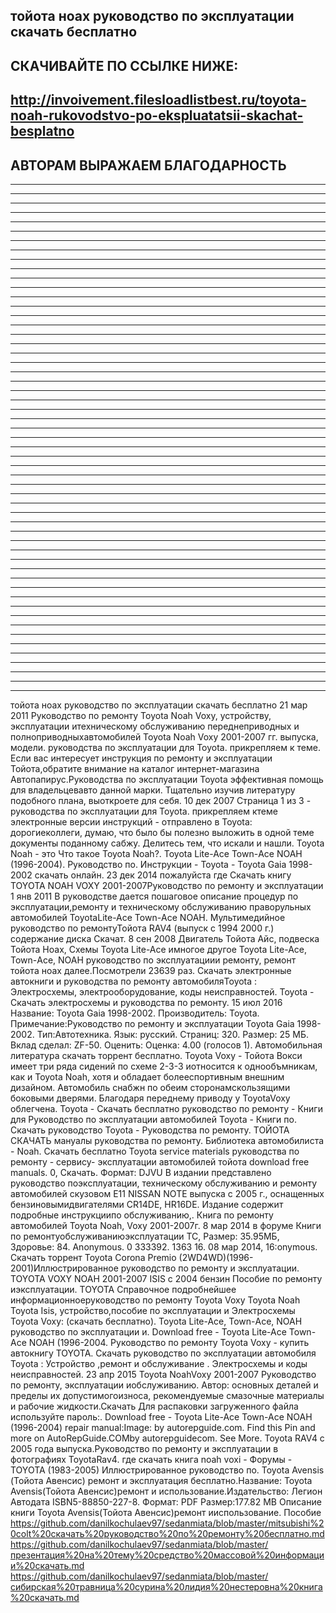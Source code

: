 тойота ноах руководство по эксплуатации скачать бесплатно
--------------------------------------------------
СКАЧИВАЙТЕ ПО ССЫЛКЕ НИЖЕ:
--------------------------------------------------
http://invoivement.filesloadlistbest.ru/toyota-noah-rukovodstvo-po-ekspluatatsii-skachat-besplatno
--------------------------------------------------
АВТОРАМ ВЫРАЖАЕМ БЛАГОДАРНОСТЬ
--------------------------------------------------
--------------------------------------------------
--------------------------------------------------
--------------------------------------------------
--------------------------------------------------
--------------------------------------------------
--------------------------------------------------
--------------------------------------------------
--------------------------------------------------
--------------------------------------------------
--------------------------------------------------
--------------------------------------------------
--------------------------------------------------
--------------------------------------------------
--------------------------------------------------
--------------------------------------------------
--------------------------------------------------
--------------------------------------------------
--------------------------------------------------
--------------------------------------------------
--------------------------------------------------
--------------------------------------------------
--------------------------------------------------
--------------------------------------------------
--------------------------------------------------
--------------------------------------------------
--------------------------------------------------
--------------------------------------------------
--------------------------------------------------
--------------------------------------------------
--------------------------------------------------
--------------------------------------------------
--------------------------------------------------
--------------------------------------------------
--------------------------------------------------
--------------------------------------------------
--------------------------------------------------
--------------------------------------------------
--------------------------------------------------
--------------------------------------------------
--------------------------------------------------
--------------------------------------------------
--------------------------------------------------
--------------------------------------------------
--------------------------------------------------
--------------------------------------------------
--------------------------------------------------
--------------------------------------------------
--------------------------------------------------
--------------------------------------------------
--------------------------------------------------
--------------------------------------------------
--------------------------------------------------
--------------------------------------------------
--------------------------------------------------
--------------------------------------------------
тойота ноах руководство по эксплуатации скачать бесплатно 21 мар 2011  Руководство по ремонту Toyota Noah  Voxy, устройству, эксплуатации итехническому обслуживанию переднеприводных и полноприводныхавтомобилей Toyota Noah  Voxy 2001-2007 гг. выпуска, модели. руководства по эксплуатации для Toyota. прикрепляем к теме. Если вас интересует инструкция по ремонту и эксплуатации Тойота,обратите внимание на каталог интернет-магазина Автопапирус.Руководства по эксплуатации Toyota  эффективная помощь для владельцевавто данной марки. Тщательно изучив литературу подобного плана, выоткроете для себя. 10 дек 2007  Страница 1 из 3 - руководства по эксплуатации для Toyota. прикрепляем ктеме электронные версии инструкций - отправлено в Toyota: дорогиеколлеги, думаю, что было бы полезно выложить в одной теме документы поданному сабжу. Делитесь тем, что искали и нашли. Toyota Noah - это Что такое Toyota Noah?. Toyota Lite-Ace  Town-Асе  NOAH (1996-2004). Руководство по. Инструкции - Toyota - Toyota Gaia 1998-2002 скачать онлайн. 23 дек 2014  пожалуйста где Скачать книгу TOYOTA NOAH  VOXY 2001-2007Руководство по ремонту и эксплуатации
1 янв 2011  В руководстве дается пошаговое описание процедур по эксплуатации,ремонту и техническому обслуживанию праворульных автомобилей ToyotaLite-Ace  Town-Асе  NOAH.  Мультимедийное руководство по ремонтуТойота RAV4 (выпуск с 1994  2000 г.) содержание диска Скачат. 8 сен 2008  Двигатель Тойота Айс, подвеска Тойота Ноах, Схемы Toyota Lite-Ace имногое другое Toyota Lite-Ace, Town-Асе, NOAH руководство по эксплуатациии ремонту, ремонт тойота ноах далее.Посмотрели 23639 раз. Скачать электронные автокниги и руководства по ремонту автомобиляToyota : Электросхемы, электрооборудование, коды неисправностей. Toyota - Скачать электросхемы и руководства по ремонту. 15 июл 2016  Название: Toyota Gaia 1998-2002. Производитель: Toyota. Примечание:Руководство по ремонту и эксплуатации Toyota Gaia 1998-2002. Тип:Автотехника. Язык: русский. Cтраниц: 320. Размер: 25 МБ. Вклад сделал: ZF-50. Оценить: Оценка: 4.00 (голосов 1). Автомобильная литература скачать торрент бесплатно. Toyota Voxy - Тойота Вокси имеет три ряда сидений по схеме 2-3-3 иотносится к однообъмникам, как и Toyota Noah, хотя и обладает болееспортивным внешним дизайном. Автомобиль снабжн по обеим сторонамскользящими боковыми дверями. Благодаря переднему приводу у ToyotaVoxy облегчена. Toyota - Скачать бесплатно руководство по ремонту - Книги для
Руководство по эксплуатации автомобилей Toyota - Книги по. Скачать руководство Toyota - Руководства по ремонту. ТОЙОТА СКАЧАТЬ мануалы руководства по ремонту. Библиотека автомобилиста - Noah. Скачать бесплатно Toyota service materials руководства по ремонту - сервису- эксплуатации автомобилей тойота download free manuals. 0, Скачать. Формат: DJVU В издании представлено руководство поэксплуатации, техническому обслуживанию и ремонту автомобилей скузовом Е11 NISSAN NOTE выпуска с 2005 г., оснащенных бензиновымидвигателями CR14DE, HR16DE. Издание содержит подробные инструкциипо обслуживанию,. Книга по ремонту автомобилей Toyota Noah, Voxy 2001-2007г. 8 мар 2014  в форуме Книги по ремонтуобслуживаниюэксплуатации ТС, Размер: 35.95МБ, Здоровье: 84. Anonymous. 0 333392. 1363 16. 08 мар 2014, 16:onymous. Скачать торрент Toyota Corona Premio (2WD4WD)(1996-2001)Иллюстрированное руководство по ремонту и эксплуатации.
TOYOTA VOXY  NOAH 2001-2007  ISIS с 2004 бензин Пособие по ремонту иэксплуатации. TOYOTA  Справочное подробнейшее информационноеруководство по ремонту Toyota Voxy  Toyota Noah  Toyota Isis, устройство,пособие по эксплуатации и  Электросхемы Toyota Voxy: (скачать бесплатно). Toyota Lite-Ace, Town-Асе, NOAH руководство по эксплуатации и. Download free - Toyota Lite-Ace  Town-Ace  NOAH (1996-2004. Руководство по ремонту Toyota Voxy - купить автокнигу TOYOTA. Скачать руководство по эксплуатации автомобиля Toyota : Устройство ,ремонт и обслуживание . Электросхемы и коды неисправностей. 23 апр 2015  Toyota NoahVoxy 2001-2007 Руководство по ремонту, эксплуатации иобслуживанию. Автор:  основных деталей и пределы их допустимогоизноса, рекомендуемые смазочные материалы и рабочие жидкости.Скачать Для распаковки загруженного файла используйте пароль:. Download free - Toyota Lite-Ace  Town-Ace  NOAH (1996-2004) repair manual:Image: by autorepguide.com. Find this Pin and more on AutoRepGuide.COMby autorepguidecom. See More. Toyota RAV4 с 2005 года выпуска.Руководство по ремонту и эксплуатации в фотографиях  ToyotaRav4. где скачать книга noah voxi - Форумы -
TOYOTA (1983-2005) Иллюстрированное руководство по. Toyota Avensis (Тойота Авенсис) ремонт и эксплуатация бесплатно.Название: Toyota Avensis(Тойота Авенсис)ремонт и использование.Издательство: Легион Автодата ISBN5-88850-227-8. Формат: PDF Размер:177.82 MB Описание книги Toyota Avensis(Тойота Авенсис)ремонт ииспользование. Пособие
https://github.com/danilkochulaev97/sedanmiata/blob/master/mitsubishi%20colt%20скачать%20руководство%20по%20ремонту%20бесплатно.md
https://github.com/danilkochulaev97/sedanmiata/blob/master/презентация%20на%20тему%20средство%20массовой%20информации%20скачать.md
https://github.com/danilkochulaev97/sedanmiata/blob/master/сибирская%20травница%20сурина%20лидия%20нестеровна%20книга%20скачать.md